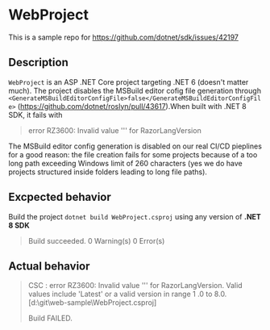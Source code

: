 # WebProject
This is a sample repo for https://github.com/dotnet/sdk/issues/42197

## Description
`WebProject` is an ASP .NET Core project targeting .NET 6 (doesn't matter much). The project disables the MSBuild editor cofig file generation through `<GenerateMSBuildEditorConfigFile>false</GenerateMSBuildEditorConfigFile>` (https://github.com/dotnet/roslyn/pull/43617).When built with .NET 8 SDK, it fails with 
>error RZ3600: Invalid value ''' for RazorLangVersion

The MSBuild editor config generation is disabled on our real CI/CD pieplines for a good reason: the file creation fails for some projects because of a too long path exceeding Windows limit of 260 characters (yes we do have projects structured inside folders leading to long file paths).

## Excpected behavior
Build the project `dotnet build WebProject.csproj` using any version of **.NET 8 SDK**

>Build succeeded.
>    0 Warning(s)
>   0 Error(s)

## Actual behavior

> CSC : error RZ3600: Invalid value ''' for RazorLangVersion. Valid values include 'Latest' or a valid version in range 1
.0 to 8.0. [d:\git\web-sample\WebProject.csproj]
>
>Build FAILED.

